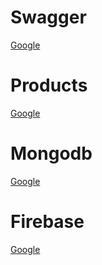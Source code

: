 # Swagger
[Google](http://localhost:5000/docs/#/Products/get_products__id_)

# Products
[Google](http://localhost:5000/products)

# Mongodb 
[Google](https://cloud.mongodb.com/v2/65e02cc740771a154c8d8605#/metrics/replicaSet/65e03538d0598d6722c04e68/explorer/test/products/find)

# Firebase
[Google](https://console.firebase.google.com/u/2/project/mern-e-com-7de33/authentication/users)
